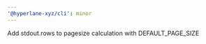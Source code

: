 ```yaml
---
'@hyperlane-xyz/cli': minor
---
```


Add stdout.rows to pagesize calculation with DEFAULT_PAGE_SIZE
